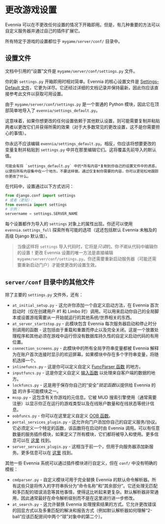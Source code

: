 # 更改游戏设置

Evennia 可以在不更改任何设置的情况下开箱即用。但是，有几种重要的方法可以自定义服务器并通过自己的插件扩展它。

所有特定于游戏的设置都位于 `mygame/server/conf/` 目录中。

## 设置文件

文档中引用的“设置”文件是 `mygame/server/conf/settings.py` 文件。

你的新 `settings.py` 开箱即用时相对简单。Evennia 的核心设置文件是 [Settings-Default 文件](./Settings-Default.md)，它更为详尽。它还经过详细的文档记录并保持最新，因此你应该直接参考此文件以获取可用设置。

由于 `mygame/server/conf/settings.py` 是一个普通的 Python 模块，因此它在顶部简单地导入了 `evennia/settings_default.py`。

这意味着，如果你想更改的任何设置依赖于其他默认设置，则可能需要复制并粘贴两者以更改它们并获得所需的效果（对于大多数常见的更改设置，这不是你需要担心的事情）。

你永远不应该编辑 `evennia/settings_default.py`。相反，你应该将想要更改的变量复制并粘贴到 `settings.py` 中并在那里编辑它们。这将覆盖先前导入的默认值。

```{warning} 不要复制全部内容！
可能会有将 `settings_default.py` 中的*所有内容*复制到你自己的设置文件中的诱惑，以便将所有内容集中在一个地方。不要这样做。通过仅复制你需要的内容，你可以更轻松地跟踪你更改了什么。
```

在代码中，设置通过以下方式访问：

```python
from django.conf import settings
# 或者（更短）：
from evennia import settings
# 示例：
servername = settings.SERVER_NAME
```

每个设置都作为导入的 `settings` 对象上的属性出现。你还可以使用 `evennia.settings_full` 探索所有可能的选项（这还包括默认 Evennia 未触及的高级 Django 默认值）。

> 当像这样将 `settings` 导入代码时，它将是*只读*的。你*不能*从代码中编辑你的设置！更改 Evennia 设置的唯一方法是直接编辑 `mygame/server/conf/settings.py`。你还需要重新启动服务器（可能还需要重新启动门户）才能使更改的设置生效。

## `server/conf` 目录中的其他文件

除了主要的 `settings.py` 文件外，还有：

- `at_initial_setup.py` - 这允许你添加一个自定义启动方法，在 Evennia 首次启动时（仅在创建用户 #1 和 Limbo 时）调用。可以用来启动你自己的全局脚本或设置游戏需要从一开始就运行的其他系统/世界相关的东西。
- `at_server_startstop.py` - 此模块包含 Evennia 每次服务器启动和停止时分别调用的函数 - 这包括由于重载和重置而停止以及完全关闭。这是一个放置处理程序和其他必须在游戏中运行但没有数据库持久性的自定义启动代码的有用位置。
- `connection_screens.py` - 此模块中的所有全局字符串变量都被 Evennia 解释为在账户首次连接时显示的欢迎屏幕。如果模块中存在多个字符串变量，将随机选择一个。
- `inlinefuncs.py` - 这是你可以定义自定义 [FuncParser 函数](../Components/FuncParser.md) 的地方。
- `inputfuncs.py` - 这是你定义自定义 [输入函数](../Components/Inputfuncs.md) 以处理来自客户端的数据的地方。
- `lockfuncs.py` - 这是用于保存你自己的“安全”*锁定函数*以提供给 Evennia 的 [锁](../Components/Locks.md) 的许多可能模块之一。
- `mssp.py` - 这包含有关你游戏的元信息。它被 MUD 搜索引擎使用（通常需要注册）以显示你正在运行的游戏类型以及在线账户数量和在线状态等统计信息。
- `oobfuncs.py` - 你可以在这里定义自定义 [OOB 函数](../Concepts/OOB.md)。
- `portal_services_plugin.py` - 这允许向门户添加你自己的自定义服务/协议。它必须定义一个特定的函数，该函数将在启动时由 Evennia 调用。可以有任意数量的服务插件模块，如果定义了所有模块，它们都将被导入和使用。更多信息可以在 [这里](https://code.google.com/p/evennia/wiki/SessionProtocols#Adding_custom_Protocols) 找到。
- `server_services_plugin.py` - 这相当于前一个，但用于向服务器添加新服务。更多信息可以在 [这里](https://code.google.com/p/evennia/wiki/SessionProtocols#Adding_custom_Protocols) 找到。

其他一些 Evennia 系统可以通过插件模块进行自定义，但在 `conf/` 中没有明确的模板：

- `cmdparser.py` - 自定义模块可用于完全替换 Evennia 的默认命令解析器。所有这些只是将传入的字符串拆分为“命令名称”和“其余部分”。它还处理无匹配和多匹配的错误消息等其他事情，使得这比听起来更复杂。默认解析器非常通用，因此通常最好在命令解析级别而不是在这里进行进一步修改。
- `at_search.py` - 这允许替换 Evennia 处理搜索结果的方式。它允许更改错误的回显方式以及多重匹配的解决和报告方式（例如默认解析器如何理解“2-ball”应该匹配房间中两个“球”对象中的第二个）。
